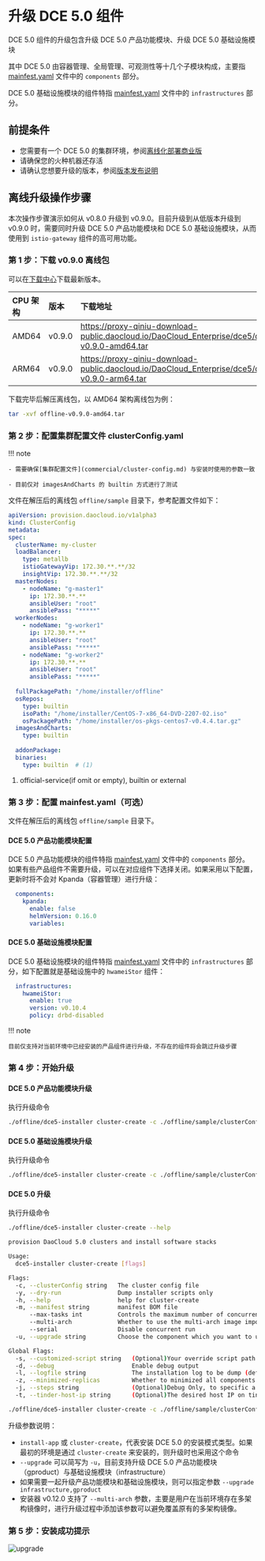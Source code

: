 # 升级 DCE 5.0 组件

DCE 5.0 组件的升级包含升级 DCE 5.0 产品功能模块、升级 DCE 5.0 基础设施模块

其中 DCE 5.0 由容器管理、全局管理、可观测性等十几个子模块构成，主要指 [mainfest.yaml](commercial/manifest.md) 文件中的 `components` 部分。

DCE 5.0 基础设施模块的组件特指 [mainfest.yaml](commercial/manifest.md) 文件中的 `infrastructures` 部分。

## 前提条件

- 您需要有一个 DCE 5.0 的集群环境，参阅[离线化部署商业版](commercial/start-install.md)
- 请确保您的火种机器还存活
- 请确认您想要升级的版本，参阅[版本发布说明](release-notes.md)

## 离线升级操作步骤

本次操作步骤演示如何从 v0.8.0 升级到 v0.9.0。目前升级到从低版本升级到 v0.9.0 时，需要同时升级 DCE 5.0 产品功能模块和 DCE 5.0 基础设施模块，从而使用到 `istio-gateway` 组件的高可用功能。

### 第 1 步：下载 v0.9.0 离线包

可以在[下载中心](https://docs.daocloud.io/download/dce5/)下载最新版本。

| CPU 架构 | 版本   | 下载地址                                                     |
| :------- | :----- | :----------------------------------------------------------- |
| AMD64    | v0.9.0 | https://proxy-qiniu-download-public.daocloud.io/DaoCloud_Enterprise/dce5/offline-v0.9.0-amd64.tar |
| ARM64    | v0.9.0 | https://proxy-qiniu-download-public.daocloud.io/DaoCloud_Enterprise/dce5/offline-v0.9.0-arm64.tar |

下载完毕后解压离线包，以 AMD64 架构离线包为例：

```bash
tar -xvf offline-v0.9.0-amd64.tar
```

### 第 2 步：配置集群配置文件 clusterConfig.yaml

!!! note

    - 需要确保[集群配置文件](commercial/cluster-config.md) 与安装时使用的参数一致

    - 目前仅对 imagesAndCharts 的 builtin 方式进行了测试

文件在解压后的离线包 `offline/sample` 目录下，参考配置文件如下：

```yaml
apiVersion: provision.daocloud.io/v1alpha3
kind: ClusterConfig
metadata:
spec:
  clusterName: my-cluster
  loadBalancer:
    type: metallb 
    istioGatewayVip: 172.30.**.**/32 
    insightVip: 172.30.**.**/32      
  masterNodes:
    - nodeName: "g-master1" 
      ip: 172.30.**.**
      ansibleUser: "root"
      ansiblePass: "*****"
  workerNodes:
    - nodeName: "g-worker1"
      ip: 172.30.**.**
      ansibleUser: "root"
      ansiblePass: "*****"
    - nodeName: "g-worker2"
      ip: 172.30.**.**
      ansibleUser: "root"
      ansiblePass: "*****"
 
  fullPackagePath: "/home/installer/offline"
  osRepos:
    type: builtin
    isoPath: "/home/installer/CentOS-7-x86_64-DVD-2207-02.iso"
    osPackagePath: "/home/installer/os-pkgs-centos7-v0.4.4.tar.gz"
  imagesAndCharts:
    type: builtin
 
  addonPackage:
  binaries:
    type: builtin  # (1)
```

1. official-service(if omit or empty), builtin or external

### 第 3 步：配置 mainfest.yaml（可选）

文件在解压后的离线包 `offline/sample` 目录下。

#### DCE 5.0 产品功能模块配置

DCE 5.0 产品功能模块的组件特指 [mainfest.yaml](commercial/manifest.md) 文件中的 `components` 部分。
如果有些产品组件不需要升级，可以在对应组件下选择关闭。如果采用以下配置，更新时将不会对 Kpanda（容器管理）进行升级：

```yaml
  components:
    kpanda:
      enable: false
      helmVersion: 0.16.0
      variables:
```

#### DCE 5.0 基础设施模块配置

DCE 5.0 基础设施模块的组件特指 [mainfest.yaml](commercial/manifest.md) 文件中的 `infrastructures` 部分，如下配置就是基础设施中的 `hwameiStor` 组件：

```yaml
  infrastructures:
    hwameiStor:
      enable: true
      version: v0.10.4
      policy: drbd-disabled
```

!!! note

    目前仅支持对当前环境中已经安装的产品组件进行升级，不存在的组件将会跳过升级步骤

### 第 4 步：开始升级

#### DCE 5.0 产品功能模块升级

执行升级命令

```bash
./offline/dce5-installer cluster-create -c ./offline/sample/clusterConfig.yaml -m ./offline/sample/manifest.yaml --upgrade gproduct
```

#### DCE 5.0 基础设施模块升级

执行升级命令

```bash
./offline/dce5-installer cluster-create -c ./offline/sample/clusterConfig.yaml -m ./offline/sample/manifest.yaml --upgrade infrastructure
```

#### DCE 5.0 升级

执行升级命令

```bash
./offline/dce5-installer cluster-create --help

provision DaoCloud 5.0 clusters and install software stacks

Usage:
  dce5-installer cluster-create [flags]

Flags:
  -c, --clusterConfig string   The cluster config file
  -y, --dry-run                Dump installer scripts only
  -h, --help                   help for cluster-create
  -m, --manifest string        manifest BOM file
      --max-tasks int          Controls the maximum number of concurrent tasks. Must be positive number. (default 4)
      --multi-arch             Whether to use the multi-arch image import mode.
      --serial                 Disable concurrent run
  -u, --upgrade string         Choose the component which you want to upgrade, for example  tinder,cluster,infrastructure,hwameistor,middleware,gproduct,addon .

Global Flags:
  -s, --customized-script string   (Optional)Your override script path
  -d, --debug                      Enable debug output
  -l, --logfile string             The installation log to be dump (default "/var/log/dce5.log")
  -z, --minimized-replicas         Whether to minimized all components replicas as small as possible.
  -j, --steps string               (Optional)Debug Only, to specific a range of steps to be executed(format, 2+;  1,2,4; 3 ) (default "1+")
  -t, --tinder-host-ip string      (Optional)The desired host IP on tinder node if it is not on default route.

./offline/dce5-installer cluster-create -c ./offline/sample/clusterConfig.yaml -m ./offline/sample/manifest.yaml --upgrade infrastructure,gproduct
```

升级参数说明：

- `install-app` 或 `cluster-create`，代表安装 DCE 5.0 的安装模式类型。如果最初的环境是通过 `cluster-create` 来安装的，则升级时也采用这个命令
- `--upgrade` 可以简写为 `-u`，目前支持升级 DCE 5.0 产品功能模块（gproduct）与基础设施模块（infrastructure）
- 如果需要一起升级产品功能模块和基础设施模块，则可以指定参数 `--upgrade infrastructure,gproduct`
- 安装器 v0.12.0 支持了 `--multi-arch` 参数，主要是用户在当前环境存在多架构镜像时，进行升级过程中添加该参数可以避免覆盖原有的多架构镜像。

### 第 5 步：安装成功提示

![upgrade](https://docs.daocloud.io/daocloud-docs-images/docs/install/images/upgrade.png)

